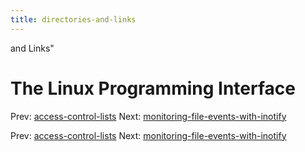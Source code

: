 ```yaml
---
title: directories-and-links
---
```


and Links"

# The Linux Programming Interface

Prev:
[access-control-lists](access-control-lists.md)
Next:
[monitoring-file-events-with-inotify](monitoring-file-events-with-inotify.md)

Prev:
[access-control-lists](access-control-lists.md)
Next:
[monitoring-file-events-with-inotify](monitoring-file-events-with-inotify.md)
